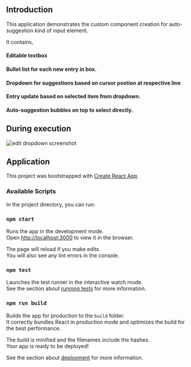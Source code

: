 ## Introduction

This application demonstrates the custom component creation for auto-suggestion kind of input element.

It contains,
#### Editable textbox
#### Bullet list for each new entry in box.
#### Dropdown for suggestions based on cursor postion at respective line
#### Entry update based on selected item from dropdown.
#### Auto-suggestion bubbles on top to select directly.

## During execution 

![edit dropdown screenshot](https://raw.githubusercontent.com/Mazzzy/editable-dropdown/master/assets/editable-dropdown.png)

## Application
This project was bootstrapped with [Create React App](https://github.com/facebook/create-react-app).

### Available Scripts

In the project directory, you can run:

### `npm start`

Runs the app in the development mode.<br />
Open [http://localhost:3000](http://localhost:3000) to view it in the browser.

The page will reload if you make edits.<br />
You will also see any lint errors in the console.

### `npm test`

Launches the test runner in the interactive watch mode.<br />
See the section about [running tests](https://facebook.github.io/create-react-app/docs/running-tests) for more information.

### `npm run build`

Builds the app for production to the `build` folder.<br />
It correctly bundles React in production mode and optimizes the build for the best performance.

The build is minified and the filenames include the hashes.<br />
Your app is ready to be deployed!

See the section about [deployment](https://facebook.github.io/create-react-app/docs/deployment) for more information.
